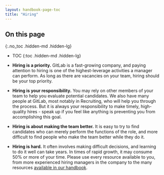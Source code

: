 ```yaml
---
layout: handbook-page-toc
title: "Hiring"
---
```


## On this page
{:.no_toc .hidden-md .hidden-lg}

- TOC
{:toc .hidden-md .hidden-lg}

- **Hiring is a priority.** GitLab is a fast-growing company, and paying
  attention to hiring is one of the highest-leverage activities a manager can
  perform. As long as there are vacancies on your team, hiring should be your top
  priority.
- **Hiring is your responsibility.** You may rely on other members of your team
  to help you evaluate potential candidates. We also have many people at GitLab,
  most notably in Recruiting, who will help you through the process. But it is
  always your responsibility to make timely, high-quality hires - speak up if
  you feel like anything is preventing you from accomplishing this goal.
- **Hiring is about making the team better.** It is easy to try to find
  candidates who can merely perform the functions of the role, and more
  difficult to find people who make the team better while they do it.
- **Hiring is hard.** It often involves making difficult decisions, and learning
  to do it well can take years. In times of rapid growth, it may consume 50% or
  more of your time. Please use every resource available to you, from
  more experienced hiring managers in the company to the many resources
  [available in our handbook](/handbook/hiring/interviewing/).